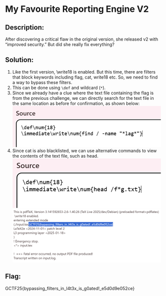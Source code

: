 # My Favourite Reporting Engine V2

## Description:
After discovering a critical flaw in the original version, she released v2 with “improved security.” But did she really fix everything?

## Solution:
1. Like the first version, \write18 is enabled. But this time, there are filters that block keywords including flag, cat, write18 etc. So, we need to find a way to bypass these filters.
2. This can be done using `\def` and wildcard (`*`).
3. Since we already have a clue where the text file containing the flag is from the previous challenge, we can directly search for the text file in the same location as before for confirmation, as shown below: <br>
![Confirming location of text file](images/my-fav-reporting-engine-v2-1.png)
4. Since cat is also blacklisted, we can use alternative commands to view the contents of the text file, such as head. <br>
![Viewing flag](images/my-fav-reporting-engine-v2-2.png)
![The flag](images/my-fav-reporting-engine-v2-3.png)

## Flag:
GCTF25{bypassing_filters_in_l4t3x_is_g0ated!_e5d0d9e052ce}
